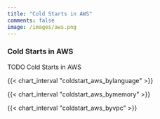 ```yaml
---
title: "Cold Starts in AWS"
comments: false
image: /images/aws.png
---
```

### Cold Starts in AWS

TODO Cold Starts in AWS

{{< chart_interval "coldstart_aws_bylanguage" >}}

{{< chart_interval "coldstart_aws_bymemory" >}}

{{< chart_interval "coldstart_aws_byvpc" >}}